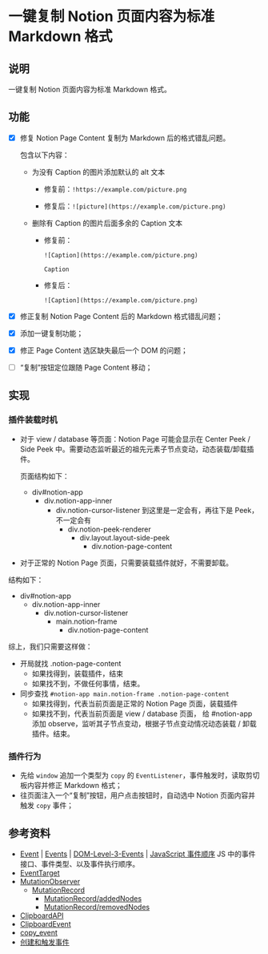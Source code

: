 # 一键复制 Notion 页面内容为标准 Markdown 格式

## 说明

一键复制 Notion 页面内容为标准 Markdown 格式。

## 功能

- [x] 修复 Notion Page Content 复制为 Markdown 后的格式错乱问题。

  包含以下内容：

  - 为没有 Caption 的图片添加默认的 alt 文本

    - 修复前：`!https://example.com/picture.png`

    - 修复后：`![picture](https://example.com/picture.png)`

  - 删除有 Caption 的图片后面多余的 Caption 文本
    - 修复前：

        ```text
        ![Caption](https://example.com/picture.png)

        Caption
        ```

    - 修复后：

        ```text
        ![Caption](https://example.com/picture.png)

        ```

- [x] 修正复制 Notion Page Content 后的 Markdown 格式错乱问题；
- [x] 添加一键复制功能；
- [x] 修正 Page Content 选区缺失最后一个 DOM 的问题；
- [ ] “复制”按钮定位跟随 Page Content 移动；

## 实现

### 插件装载时机

- 对于 view / database 等页面：Notion Page 可能会显示在 Center Peek / Side Peek 中。需要动态监听最近的祖先元素子节点变动，动态装载/卸载插件。

  页面结构如下：
  - div#notion-app
    - div.notion-app-inner
      - div.notion-cursor-listener 到这里是一定会有，再往下是 Peek，不一定会有
        - div.notion-peek-renderer
          - div.layout.layout-side-peek
            - div.notion-page-content

- 对于正常的 Notion Page 页面，只需要装载插件就好，不需要卸载。

结构如下：

- div#notion-app
  - div.notion-app-inner
    - div.notion-cursor-listener
      - main.notion-frame
        - div.notion-page-content

综上，我们只需要这样做：

- 开局就找 .notion-page-content
  - 如果找得到，装载插件，结束
  - 如果找不到，不做任何事情，结束。
- 同步查找 `#notion-app main.notion-frame .notion-page-content`
  - 如果找得到，代表当前页面是正常的 Notion Page 页面，装载插件
  - 如果找不到，代表当前页面是 view / database 页面， 给 #notion-app 添加 observe，监听其子节点变动，根据子节点变动情况动态装载 / 卸载插件。结束。

### 插件行为

- 先给 `window` 追加一个类型为 `copy` 的 `EventListener`，事件触发时，读取剪切板内容并修正 Markdown 格式；
- 往页面注入一个“复制”按钮，用户点击按钮时，自动选中 Notion 页面内容并触发 `copy` 事件；

## 参考资料

- [Event](https://developer.mozilla.org/zh-CN/docs/Web/API/Event) | [Events](https://developer.mozilla.org/zh-CN/docs/Web/Events) | [DOM-Level-3-Events](https://www.w3.org/TR/DOM-Level-3-Events/#event-flow) | [JavaScript 事件顺序](https://www.quirksmode.org/js/events_order.html#link4)  JS 中的事件接口、事件类型、以及事件执行顺序。
- [EventTarget](https://developer.mozilla.org/zh-CN/docs/Web/API/EventTarget)
- [MutationObserver](https://developer.mozilla.org/zh-CN/docs/Web/API/MutationObserver/MutationObserver)
  - [MutationRecord](https://developer.mozilla.org/zh-CN/docs/Web/API/MutationRecord)
    - [MutationRecord/addedNodes](https://developer.mozilla.org/en-US/docs/Web/API/MutationRecord/addedNodes)
    - [MutationRecord/removedNodes](https://developer.mozilla.org/en-US/docs/Web/API/MutationRecord/removedNodes)
- [ClipboardAPI](https://developer.mozilla.org/en-US/docs/Web/API/Clipboard_API)
- [ClipboardEvent](https://developer.mozilla.org/zh-CN/docs/Web/API/ClipboardEvent)
- [copy_event](https://developer.mozilla.org/zh-CN/docs/Web/API/Window/copy_event)
- [创建和触发事件](https://developer.mozilla.org/zh-CN/docs/Web/Events/Creating_and_triggering_events)
